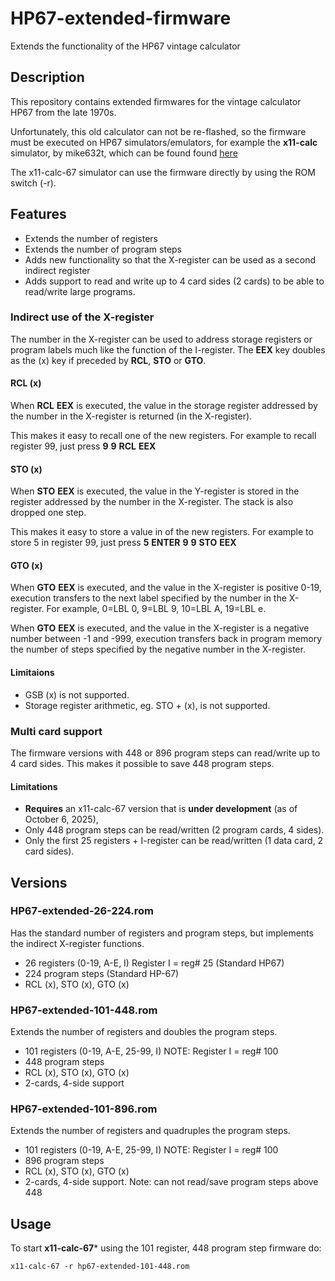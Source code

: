 # HP67-extended-firmware
Extends the functionality of the HP67 vintage calculator


## Description

This repository contains extended firmwares for the vintage calculator HP67
from the late 1970s.
 
Unfortunately, this old calculator can not be re-flashed, so the firmware must be 
executed on HP67 simulators/emulators, for example the **x11-calc** simulator, by mike632t, 
which can be found found [here](https://github.com/mike632t/x11-calc)

The x11-calc-67 simulator can use the firmware directly by using the ROM switch (-r).


## Features

- Extends the number of registers
- Extends the number of program steps
- Adds new functionality so that the X-register can be used as a second indirect register
- Adds support to read and write up to 4 card sides (2 cards) to be able to read/write large programs.


### Indirect use of the X-register 

The number in the X-register can be used to address storage registers or program labels much like the function of the I-register. The **EEX** key doubles as the (x) key if preceded by **RCL**, **STO** or **GTO**. 

#### RCL (x)

When **RCL** **EEX** is executed, the value in the storage register addressed by the number in the X-register is returned (in the X-register).

This makes it easy to recall one of the new registers. For example to recall register 99, just press **9** **9** **RCL** **EEX**

#### STO (x)

When **STO** **EEX** is executed, the value in the Y-register is stored in the register addressed by the number in the X-register. The stack is also dropped one step.

This makes it easy to store a value in of the new registers. For example to store 5 in register 99, just press **5** **ENTER** **9** **9** **STO** **EEX**

#### GTO (x)

When **GTO** **EEX** is executed, and the value in the X-register is positive 0-19, execution transfers to the next label specified by the number in the X-register. For example, 0=LBL 0, 9=LBL 9, 10=LBL A, 19=LBL e.

When **GTO** **EEX** is executed, and the value in the X-register is a negative number between -1 and -999, execution transfers back in program memory the number of steps specified by the negative number in the X-register.

#### Limitaions

- GSB (x) is not supported.
- Storage register arithmetic, eg. STO + (x), is not supported.

### Multi card support

The firmware versions with 448 or 896 program steps can read/write up to 4 card sides. This makes it possible to save 448 program steps.

#### Limitations
- **Requires** an x11-calc-67 version that is **under development** (as of October 6, 2025),
- Only 448 program steps can be read/written (2 program cards, 4 sides).
- Only the first 25 registers + I-register can be read/written (1 data card, 2 card sides).


## Versions

### HP67-extended-26-224.rom

Has the standard number of registers and program steps, but implements the indirect X-register functions.

- 26 registers (0-19, A-E, I)  Register I = reg# 25 (Standard HP67)
- 224 program steps (Standard HP-67)
- RCL (x), STO (x), GTO (x)

### HP67-extended-101-448.rom

Extends the number of registers and doubles the program steps.

- 101 registers (0-19, A-E, 25-99, I)  NOTE: Register I = reg# 100
- 448 program steps
- RCL (x), STO (x), GTO (x)
- 2-cards, 4-side support

### HP67-extended-101-896.rom

Extends the number of registers and quadruples the program steps.

- 101 registers (0-19, A-E, 25-99, I)  NOTE: Register I = reg# 100
- 896 program steps
- RCL (x), STO (x), GTO (x)
- 2-cards, 4-side support. Note: can not read/save program steps above 448


## Usage

To start **x11-calc-67*** using the 101 register, 448 program step firmware do:
```
x11-calc-67 -r hp67-extended-101-448.rom
```
